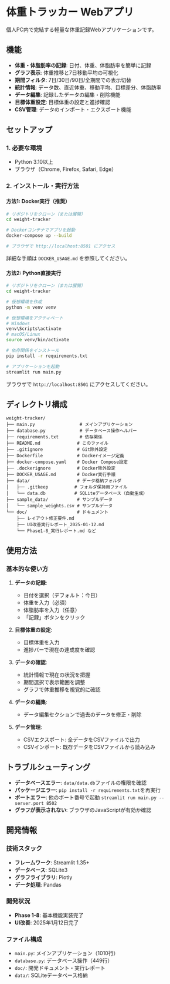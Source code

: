 # 体重トラッカー Webアプリ

個人PC内で完結する軽量な体重記録Webアプリケーションです。

## 機能

- **体重・体脂肪率の記録**: 日付、体重、体脂肪率を簡単に記録
- **グラフ表示**: 体重推移と7日移動平均の可視化
- **期間フィルタ**: 7日/30日/90日/全期間での表示切替
- **統計情報**: データ数、直近体重、移動平均、目標差分、体脂肪率
- **データ編集**: 記録したデータの編集・削除機能
- **目標体重設定**: 目標体重の設定と進捗確認
- **CSV管理**: データのインポート・エクスポート機能

## セットアップ

### 1. 必要な環境

- Python 3.10以上
- ブラウザ（Chrome, Firefox, Safari, Edge）

### 2. インストール・実行方法

#### 方法1: Docker実行（推奨）

```bash
# リポジトリをクローン（または展開）
cd weight-tracker

# Dockerコンテナでアプリを起動
docker-compose up --build

# ブラウザで http://localhost:8501 にアクセス
```

詳細な手順は `DOCKER_USAGE.md` を参照してください。

#### 方法2: Python直接実行

```bash
# リポジトリをクローン（または展開）
cd weight-tracker

# 仮想環境を作成
python -m venv venv

# 仮想環境をアクティベート
# Windows
venv\Scripts\activate
# macOS/Linux
source venv/bin/activate

# 依存関係をインストール
pip install -r requirements.txt

# アプリケーションを起動
streamlit run main.py
```

ブラウザで `http://localhost:8501` にアクセスしてください。

## ディレクトリ構成

```
weight-tracker/
├── main.py                 # メインアプリケーション
├── database.py             # データベース操作ヘルパー
├── requirements.txt        # 依存関係
├── README.md              # このファイル
├── .gitignore             # Git除外設定
├── Dockerfile             # Dockerイメージ定義
├── docker-compose.yaml    # Docker Compose設定
├── .dockerignore          # Docker除外設定
├── DOCKER_USAGE.md        # Docker実行手順
├── data/                  # データ格納フォルダ
│   ├── .gitkeep          # フォルダ保持用ファイル
│   └── data.db           # SQLiteデータベース（自動生成）
├── sample_data/           # サンプルデータ
│   └── sample_weights.csv # サンプルデータ
└── doc/                   # ドキュメント
    ├── レイアウト修正要件.md
    ├── UI改善実行レポート_2025-01-12.md
    └── Phase1-8_実行レポート.md など
```

## 使用方法

### 基本的な使い方

1. **データの記録**: 
   - 日付を選択（デフォルト：今日）
   - 体重を入力（必須）
   - 体脂肪率を入力（任意）
   - 「記録」ボタンをクリック

2. **目標体重の設定**:
   - 目標体重を入力
   - 進捗バーで現在の達成度を確認

3. **データの確認**:
   - 統計情報で現在の状況を把握
   - 期間選択で表示範囲を調整
   - グラフで体重推移を視覚的に確認

4. **データの編集**:
   - データ編集セクションで過去のデータを修正・削除

5. **データ管理**:
   - CSVエクスポート: 全データをCSVファイルで出力
   - CSVインポート: 既存データをCSVファイルから読み込み

## トラブルシューティング

- **データベースエラー**: `data/data.db`ファイルの権限を確認
- **パッケージエラー**: `pip install -r requirements.txt`を再実行
- **ポートエラー**: 他のポート番号で起動 `streamlit run main.py --server.port 8502`
- **グラフが表示されない**: ブラウザのJavaScriptが有効か確認

## 開発情報

### 技術スタック
- **フレームワーク**: Streamlit 1.35+
- **データベース**: SQLite3
- **グラフライブラリ**: Plotly
- **データ処理**: Pandas

### 開発状況
- **Phase 1-8**: 基本機能実装完了
- **UI改善**: 2025年1月12日完了

### ファイル構成
- `main.py`: メインアプリケーション（1010行）
- `database.py`: データベース操作（449行）
- `doc/`: 開発ドキュメント・実行レポート
- `data/`: SQLiteデータベース格納 